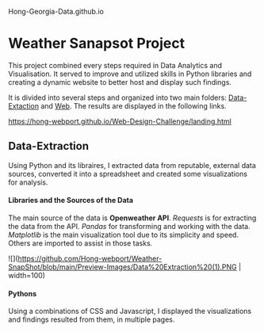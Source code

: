 Hong-Georgia-Data.github.io

# Weather Sanapsot Project

This project combined every steps required in Data Analytics and Visualisation. It served to improve and utilized skills in Python libraries and creating a dynamic website to better host and display such findings.

It is divided into several steps and organized into two main folders: [Data-Extaction](https://github.com/Hong-webport/Weather-SnapShot/tree/main/Data-Extraction%20(Python)/API-Challenge) and [Web](https://github.com/Hong-webport/Weather-SnapShot/tree/main/Web%20(HTML%20%26%20JS)). The results are displayed in the following links.

https://hong-webport.github.io/Web-Design-Challenge/landing.html

## Data-Extraction

Using Python and its libraires, I extracted data from reputable, external data sources, converted it into a spreadsheet and created some visualizations for analysis.

#### Libraries and the Sources of the Data 

The main source of the data is **Openweather API**. *Requests* is for extracting the data from the API. *Pandas* for transforming and working with the data. *Matplotlib* is the main visualization tool due to its simplicity and speed. Others are imported to assist in those tasks.

![](https://github.com/Hong-webport/Weather-SnapShot/blob/main/Preview-Images/Data%20Extraction%20(1).PNG | width=100)


#### Pythons 

Using a combinations of CSS and Javascript, I displayed the visualizations and findings resulted from them, in multiple pages.

